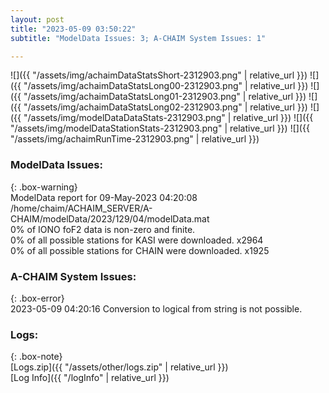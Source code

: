 ```yaml
---
layout: post
title: "2023-05-09 03:50:22"
subtitle: "ModelData Issues: 3; A-CHAIM System Issues: 1"

---
```


![]({{ "/assets/img/achaimDataStatsShort-2312903.png" | relative_url }})
![]({{ "/assets/img/achaimDataStatsLong00-2312903.png" | relative_url }})
![]({{ "/assets/img/achaimDataStatsLong01-2312903.png" | relative_url }})
![]({{ "/assets/img/achaimDataStatsLong02-2312903.png" | relative_url }})
![]({{ "/assets/img/modelDataDataStats-2312903.png" | relative_url }})
![]({{ "/assets/img/modelDataStationStats-2312903.png" | relative_url }})
![]({{ "/assets/img/achaimRunTime-2312903.png" | relative_url }})


### ModelData Issues:  
  
{: .box-warning}  
 ModelData report for 09-May-2023 04:20:08   
 /home/chaim/ACHAIM_SERVER/A-CHAIM/modelData/2023/129/04/modelData.mat   
 0% of IONO foF2 data is non-zero and finite.   
 0% of all possible stations for KASI were downloaded. x2964   
 0% of all possible stations for CHAIN were downloaded. x1925   
  
### A-CHAIM System Issues:  
  
{: .box-error}  
2023-05-09 04:20:16 Conversion to logical from string is not possible.  

### Logs:  
  
{: .box-note}  
[Logs.zip]({{ "/assets/other/logs.zip" | relative_url }})  
[Log Info]({{ "/logInfo" | relative_url }})  
